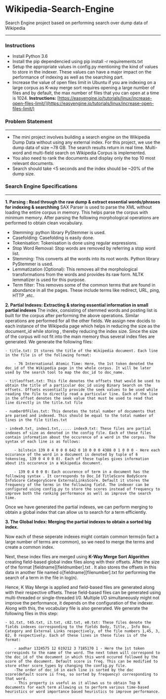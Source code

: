 # Wikipedia-Search-Engine
Search Engine project based on performing search over dump data of Wikipedia

---
### Instructions
- Install Python 3.6
- Install the pip dependencied using pip install -r requirements.txt
- Setup the appropriate values in config.py mentioning the kind of values to store in the indexer. These values can have a major impact on the performance of indexing as well as the searching part.
- Increase the value of open files limit in Ubuntu if you are indexing on a large corpus as K-way merge sort requires opening a large number of files and by default, the max number of files that you can open at a time is 1024.
**Instructions:** [https://easyengine.io/tutorials/linux/increase-open-files-limit/](https://easyengine.io/tutorials/linux/increase-open-files-limit/)

### Problem Statement
---
- The mini project involves building a search engine on the Wikipedia Dump Data without using any external index. For this project, we use the dump data of size ~78 GB. The search results return in real time. Multi-word and multi-field search on Wikipedia Corpus is implemented.
- You also need to rank the documents and display only the top 10 most relevant documents.
- Search should take <5 seconds and the index should be ~20% of the dump size.

### Search Engine Specifications
---
**1. Parsing : Read through the raw dump & extract essential words/phrases for indexing & searchhing**
SAX Parser is used to parse the XML without loading the entire corpus in memory. This helps parse the corpus with minimum memory. After parsing the following morphological operations are performed to obtain clean vocabulary.
- Stemming: python library PyStemmer is used.
- Casefolding: Casefolding is easily done.
- Tokenisation: Tokenisation is done using regular expressions.
- Stop Word Removal: Stop words are removed by referring a stop word list.
- Stemming: This converts all the words into its root words. Python library PyStemmer is used.
- Lemmatization (Optional): This removes all the morphological transformations from the words and provides its raw form. NLTK lemmatizer is used for this purpose.
- Term filter: This removes some of the common terms that are found in abundance in all the pages. These include terms like redirect, URL, ping, HTTP ,etc.

**2. Partial Indexes: Extracting & storing essential information in small partial indexes**
The index, consisting of stemmed words and posting list is built for the corpus after performing the above operations. Similar operations are performed for all the other fields. We assign new docids to each instance of the Wikipedia page which helps in reducing the size as the document_id while storing , thereby reducing the index size. Since the size of the corpus will not fit into the main memory thus several index files are generated. We generate the following files:

    - title.txt: It stores the title of the Wikipedia document. Each line in the file is of the following format:

        - 76 International Atomic Time: Here, the 1st token denoted the doc_id of the Wikipedia page in the whole corpus. It will be later used by the search tool to map the doc_id to doc_name.
    
    - titleoffset.txt: This file denotes the offsets that would be used to obtain the title of a particular doc_id using Binary Search on the offsets. Offsets essentially provide the seek values to be used while reading the file to directly read a particular line. Each of the line in the offset denotes the seek value that must be used to read that line directly in the title.txt file

    - numberOfFiles.txt: This denotes the total number of documents that are parsed and indexed. This should be equal to the total number of lines in the file titles.txt

    - index0.txt, index1.txt,..... index9.txt: These files are partial indexes of size as denoted in the config file. Each of these files contain information about the occurence of a word in the corpus. The syntax of each line is as follows:

        - bilstein 139 0 4 0 0 0 642 0 10 0 0 0 4388 0 1 0 0 0 - Here each occurance of the word in a document is denoted by tuple of 6 tokens(eg, 139 0 4 0 0 0). Each of these tuples gives information about its occurence in a Wikipedia document.

        - 139 0 4 0 0 0: Each occurence of term in a document has the following syntax . It corresponds to Doc_Id TitleScore BodyScore InfoScore CategoryScore ExternalLinksScore. Default it stores the frequency of the terms in the following field. The indexer can be configured using config.py to store the scores instead of frequency to improve both the ranking performance as well as improve the search time.

Once we have generated the partial indexes, we can perform merging to obtain a global index that can allow us to search for a term efficiently.

**3. The Global Index: Merging the partial indexes to obtain a sorted big index.**

Now each of these seperate indexes might contain common terms(in fact a large number of terms are common), so we need to merge the terms and create a common index.

Next, these index files are merged using **K-Way Merge Sort Algorithm** creating field-based global index files along with their offsets. After the size of the format [fieldname][fieldnumber].txt . It also stores the offsets in this data in another file named o[fieldname][filenumber].txt for performing the search of a term in the file  in log(n).

Hence, K Way Merge is applied and field-based files are generated along with their respective offsets. These field-based files can be generated using multi-threaded or single-threaded I/0. Multiple I/O simultaneously might not improve the performance, it depends on the configuration of the indexer. Along with this, the vocabulary file is also generated. We generate the following files in this step:

    - b1.txt, t45.txt, i3.txt, c82.txt, e0.txt: These files denote the fields indexes corresponding to the fields Body, Title,, Info Box, Category and External Links respectively, of the file numbers 1,45, 3, 82, 0 respectively. Each of these lines in these files is of the format:

        - aadhar 1324575 12 619212 3 7185170 1 - Here the 1st token correspinds to the name of the word. The next token will correspond to the doc_id of the document in which this word occured followed by the score of the document. Default score is freq. This can be modified to store other score_types by changing the config.py file.
        -The order of doc_id in each line is sorted by the doc score(default score is freq, so sorted by frequency) corresponding to that word.
        - This property is useful as it allows us to obtain Top N documents for each term allowing us to perform various time-based heuristics or word importance based heuristics to improve performance.

